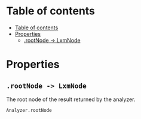 
# Table of contents

- [Table of contents](#table-of-contents)
- [Properties](#properties)
  - [.rootNode -&gt; LxmNode](#rootnode--gt-lxmnode)

# Properties

## `.rootNode -> LxmNode`

The root node of the result returned by the analyzer.

```lxm
Analyzer.rootNode
```
